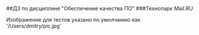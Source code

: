 ##ДЗ по дисциплине "Обеспечение качества ПО"
###Технопарк Mail.RU

Изображение для тестов указано по умолчанию как '/Users/dmitry/pic.jpg'